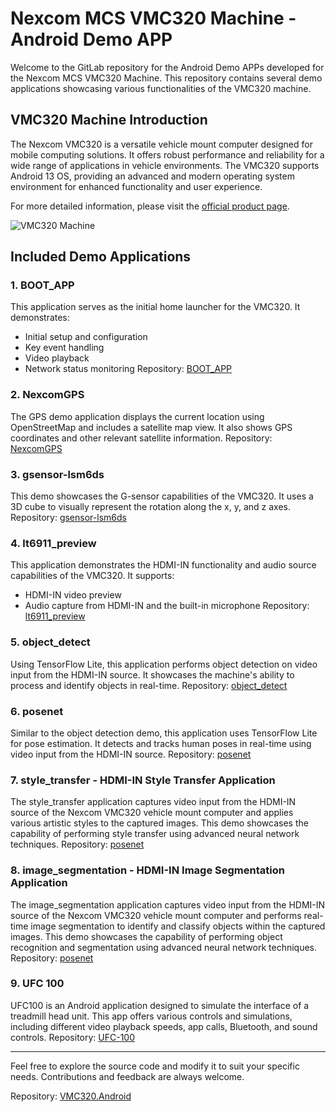 # Nexcom MCS VMC320 Machine - Android Demo APP

Welcome to the GitLab repository for the Android Demo APPs developed for the Nexcom MCS VMC320 Machine. This repository contains several demo applications showcasing various functionalities of the VMC320 machine.

## VMC320 Machine Introduction

The Nexcom VMC320 is a versatile vehicle mount computer designed for mobile computing solutions. It offers robust performance and reliability for a wide range of applications in vehicle environments. The VMC320 supports Android 13 OS, providing an advanced and modern operating system environment for enhanced functionality and user experience.

For more detailed information, please visit the [official product page](https://www.nexcom.com.tw/Products/mobile-computing-solutions/vehicle-mount-computer/vmc-10-inch/vmc-320-vehicle-mount-computer/OrderInginformation).

![VMC320 Machine](vmc320.png)


## Included Demo Applications

### 1. BOOT_APP

This application serves as the initial home launcher for the VMC320. It demonstrates:
- Initial setup and configuration
- Key event handling
- Video playback
- Network status monitoring
Repository: [BOOT_APP](BOOT_APP/README.md)

### 2. NexcomGPS

The GPS demo application displays the current location using OpenStreetMap and includes a satellite map view. It also shows GPS coordinates and other relevant satellite information.
Repository: [NexcomGPS](NexcomGPS/README.md)

### 3. gsensor-lsm6ds

This demo showcases the G-sensor capabilities of the VMC320. It uses a 3D cube to visually represent the rotation along the x, y, and z axes.
Repository: [gsensor-lsm6ds](gsensor-lsm6ds/README.md)

### 4. lt6911_preview

This application demonstrates the HDMI-IN functionality and audio source capabilities of the VMC320. It supports:
- HDMI-IN video preview
- Audio capture from HDMI-IN and the built-in microphone
Repository: [lt6911_preview](lt6911_preview/README.md)

### 5. object_detect

Using TensorFlow Lite, this application performs object detection on video input from the HDMI-IN source. It showcases the machine's ability to process and identify objects in real-time.
Repository: [object_detect](AI-TLite/object_detect/README.md)

### 6. posenet

Similar to the object detection demo, this application uses TensorFlow Lite for pose estimation. It detects and tracks human poses in real-time using video input from the HDMI-IN source.
Repository: [posenet](AI-TLite/posenet/README.md)

### 7. style_transfer - HDMI-IN Style Transfer Application

The style_transfer application captures video input from the HDMI-IN source of the Nexcom VMC320 vehicle mount computer and applies various artistic styles to the captured images. This demo showcases the capability of performing style transfer using advanced neural network techniques.
Repository: [posenet](AI-TLite/style_transfer/README.md)

### 8. image_segmentation - HDMI-IN Image Segmentation Application

The image_segmentation application captures video input from the HDMI-IN source of the Nexcom VMC320 vehicle mount computer and performs real-time image segmentation to identify and classify objects within the captured images. This demo showcases the capability of performing object recognition and segmentation using advanced neural network techniques.
Repository: [posenet](AI-TLite/image_segmentation/README.md)



### 9. UFC 100

UFC100 is an Android application designed to simulate the interface of a treadmill head unit. This app offers various controls and simulations, including different video playback speeds, app calls, Bluetooth, and sound controls.
Repository: [UFC-100](UFC/README.md)



---

Feel free to explore the source code and modify it to suit your specific needs. Contributions and feedback are always welcome.

Repository: [VMC320.Android](https://github.com/mcsnexcom/VMC320.Android)
